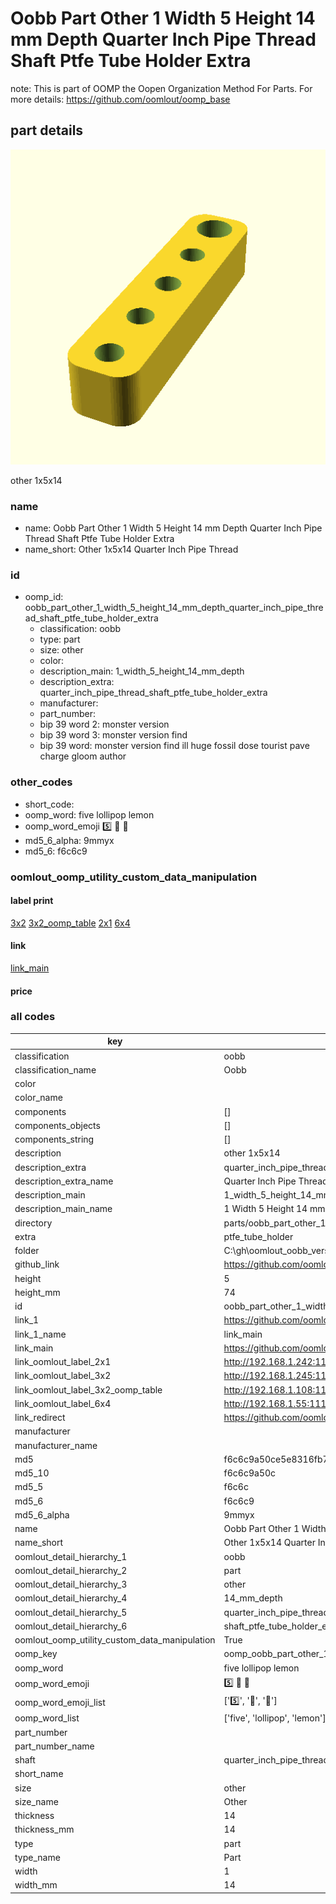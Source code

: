 # Oobb Part Other 1 Width 5 Height 14 mm Depth Quarter Inch Pipe Thread Shaft Ptfe Tube Holder Extra  

note: This is part of OOMP the Oopen Organization Method For Parts. For more details: https://github.com/oomlout/oomp_base

##  part details
  

[![](3dpr.png)](3dpr.png)

other 1x5x14



### name
* name: Oobb Part Other 1 Width 5 Height 14 mm Depth Quarter Inch Pipe Thread Shaft Ptfe Tube Holder Extra
* name_short: Other 1x5x14 Quarter Inch Pipe Thread
### id
* oomp_id: oobb_part_other_1_width_5_height_14_mm_depth_quarter_inch_pipe_thread_shaft_ptfe_tube_holder_extra
  * classification: oobb
  * type: part
  * size: other
  * color: 
  * description_main: 1_width_5_height_14_mm_depth
  * description_extra: quarter_inch_pipe_thread_shaft_ptfe_tube_holder_extra
  * manufacturer: 
  * part_number: 
  * bip 39 word 2: monster version
  * bip 39 word 3: monster version find
  * bip 39 word: monster version find ill huge fossil dose tourist pave charge gloom author

### other_codes
* short_code: 
* oomp_word: five lollipop lemon
* oomp_word_emoji :five: :lollipop: :lemon:
* md5_6_alpha: 9mmyx
* md5_6: f6c6c9






### oomlout_oomp_utility_custom_data_manipulation
#### label print
[3x2](http://192.168.1.245:1112/?label=oomp%209mmyx)
[3x2_oomp_table](http://192.168.1.108:1112/?label=oomp%209mmyx)
[2x1](http://192.168.1.242:1112/?label=oomp%209mmyx)
[6x4](http://192.168.1.55:1112/?label=oomp%209mmyx)    

#### link

[link_main](https://github.com/oomlout/oomlout_oobb_version_4_generated_parts/tree/main/navigation_oomp/oobb/part/other/1_width_5_height_14_mm_depth/quarter_inch_pipe_thread_shaft_ptfe_tube_holder_extra/part)                              

#### price







### all codes 
| key | value |  
| --- | --- |  
| classification | oobb |  
| classification_name | Oobb |  
| color |  |  
| color_name |  |  
| components | [] |  
| components_objects | [] |  
| components_string | [] |  
| description | other 1x5x14 |  
| description_extra | quarter_inch_pipe_thread_shaft_ptfe_tube_holder_extra |  
| description_extra_name | Quarter Inch Pipe Thread Shaft Ptfe Tube Holder Extra |  
| description_main | 1_width_5_height_14_mm_depth |  
| description_main_name | 1 Width 5 Height 14 mm Depth |  
| directory | parts/oobb_part_other_1_width_5_height_14_mm_depth_quarter_inch_pipe_thread_shaft_ptfe_tube_holder_extra |  
| extra | ptfe_tube_holder |  
| folder | C:\gh\oomlout_oobb_version_4_generated_parts\parts\oobb_part_other_1_width_5_height_14_mm_depth_quarter_inch_pipe_thread_shaft_ptfe_tube_holder_extra |  
| github_link | https://github.com/oomlout/oomlout_oomp_part_src/tree/main/parts/oobb_part_other_1_width_5_height_14_mm_depth_quarter_inch_pipe_thread_shaft_ptfe_tube_holder_extra |  
| height | 5 |  
| height_mm | 74 |  
| id | oobb_part_other_1_width_5_height_14_mm_depth_quarter_inch_pipe_thread_shaft_ptfe_tube_holder_extra |  
| link_1 | https://github.com/oomlout/oomlout_oobb_version_4_generated_parts/tree/main/navigation_oomp/oobb/part/other/1_width_5_height_14_mm_depth/quarter_inch_pipe_thread_shaft_ptfe_tube_holder_extra/part |  
| link_1_name | link_main |  
| link_main | https://github.com/oomlout/oomlout_oobb_version_4_generated_parts/tree/main/navigation_oomp/oobb/part/other/1_width_5_height_14_mm_depth/quarter_inch_pipe_thread_shaft_ptfe_tube_holder_extra/part |  
| link_oomlout_label_2x1 | http://192.168.1.242:1112/?label=oomp%209mmyx |  
| link_oomlout_label_3x2 | http://192.168.1.245:1112/?label=oomp%209mmyx |  
| link_oomlout_label_3x2_oomp_table | http://192.168.1.108:1112/?label=oomp%209mmyx |  
| link_oomlout_label_6x4 | http://192.168.1.55:1112/?label=oomp%209mmyx |  
| link_redirect | https://github.com/oomlout/oomlout_oobb_version_4_generated_parts/tree/main/parts/oobb_other_01_05_14_ex_ptfe_tube_holder_sh_quarter_inch_pipe_thread |  
| manufacturer |  |  
| manufacturer_name |  |  
| md5 | f6c6c9a50ce5e8316fb7570ead7cb47a |  
| md5_10 | f6c6c9a50c |  
| md5_5 | f6c6c |  
| md5_6 | f6c6c9 |  
| md5_6_alpha | 9mmyx |  
| name | Oobb Part Other 1 Width 5 Height 14 mm Depth Quarter Inch Pipe Thread Shaft Ptfe Tube Holder Extra |  
| name_short | Other 1x5x14 Quarter Inch Pipe Thread |  
| oomlout_detail_hierarchy_1 | oobb |  
| oomlout_detail_hierarchy_2 | part |  
| oomlout_detail_hierarchy_3 | other |  
| oomlout_detail_hierarchy_4 | 14_mm_depth |  
| oomlout_detail_hierarchy_5 | quarter_inch_pipe_thread |  
| oomlout_detail_hierarchy_6 | shaft_ptfe_tube_holder_extra |  
| oomlout_oomp_utility_custom_data_manipulation | True |  
| oomp_key | oomp_oobb_part_other_1_width_5_height_14_mm_depth_quarter_inch_pipe_thread_shaft_ptfe_tube_holder_extra |  
| oomp_word | five lollipop lemon |  
| oomp_word_emoji | :five: :lollipop: :lemon: |  
| oomp_word_emoji_list | [':five:', ':lollipop:', ':lemon:'] |  
| oomp_word_list | ['five', 'lollipop', 'lemon'] |  
| part_number |  |  
| part_number_name |  |  
| shaft | quarter_inch_pipe_thread |  
| short_name |  |  
| size | other |  
| size_name | Other |  
| thickness | 14 |  
| thickness_mm | 14 |  
| type | part |  
| type_name | Part |  
| width | 1 |  
| width_mm | 14 |  
